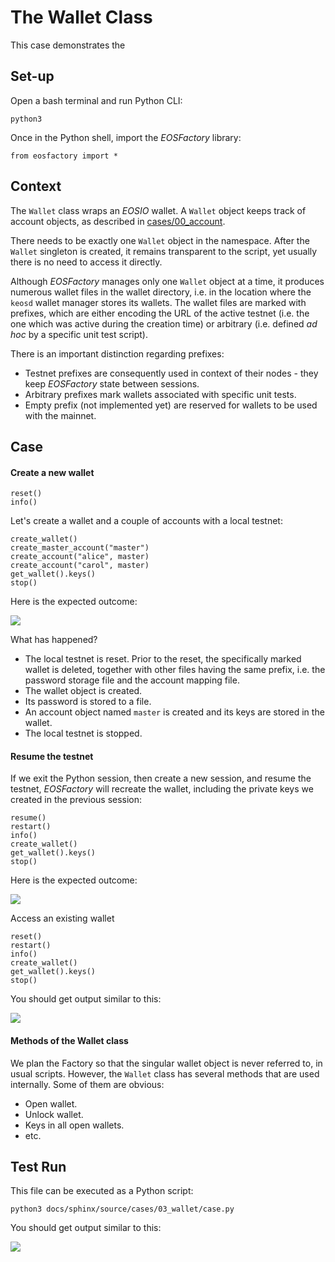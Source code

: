 # The Wallet Class

This case demonstrates the  

## Set-up

Open a bash terminal and run Python CLI:

```
python3
```

Once in the Python shell, import the *EOSFactory* library:

```
from eosfactory import *
```

## Context

The `Wallet` class wraps an *EOSIO* wallet. A `Wallet` object keeps track of account objects, as described in [cases/00_account](../cases/00_account/case.html).

There needs to be exactly one `Wallet` object in the namespace. After the `Wallet` singleton is created, it remains transparent to the script, yet usually there is no need to access it directly.

Although *EOSFactory* manages only one `Wallet` object at a time, it produces numerous wallet files in the wallet directory, i.e. in the location where the `keosd` wallet manager stores its wallets. The wallet files are marked with prefixes, which are either encoding the URL of the active testnet (i.e. the one which was active during the creation time) or arbitrary (i.e. defined *ad hoc* by a specific unit test script).

There is an important distinction regarding prefixes:

* Testnet prefixes are consequently used in context of their nodes - they keep *EOSFactory* state between sessions.
* Arbitrary prefixes mark wallets associated with specific unit tests.
* Empty prefix (not implemented yet) are reserved for wallets to be used with the mainnet.

## Case


#### Create a new wallet


```
reset()
info()
```

Let's create a wallet and a couple of accounts with a local testnet:
```
create_wallet()
create_master_account("master")
create_account("alice", master)
create_account("carol", master)
get_wallet().keys()
stop()
```

Here is the expected outcome:

![](./img/case.png)

What has happened?

* The local testnet is reset. Prior to the reset, the specifically marked wallet is deleted, together with other files having the same prefix, i.e. the password storage file and the account mapping file.
* The wallet object is created.
* Its password is stored to a file.
* An account object named `master` is created and its keys are stored in the wallet.
* The local testnet is stopped.

#### Resume the testnet

If we exit the Python session, then create a new session, and resume the testnet, *EOSFactory* will recreate the wallet, including the private keys we created in the previous session:

```
resume()
restart()
info()
create_wallet()
get_wallet().keys()
stop()
```

Here is the expected outcome:

![](./img/case.png)

Access an existing wallet

```
reset()
restart()
info()
create_wallet()
get_wallet().keys()
stop()
```
You should get output similar to this:

![](./img/case.png)

#### Methods of the Wallet class

We plan the Factory so that the singular wallet object is never referred to, in usual scripts. However, the `Wallet` class has several methods that are used internally. Some of them are obvious:

* Open wallet.
* Unlock wallet.
* Keys in all open wallets.
* etc.

## Test Run

This file can be executed as a Python script:
```
python3 docs/sphinx/source/cases/03_wallet/case.py
```
You should get output similar to this:

![](./img/case.png)